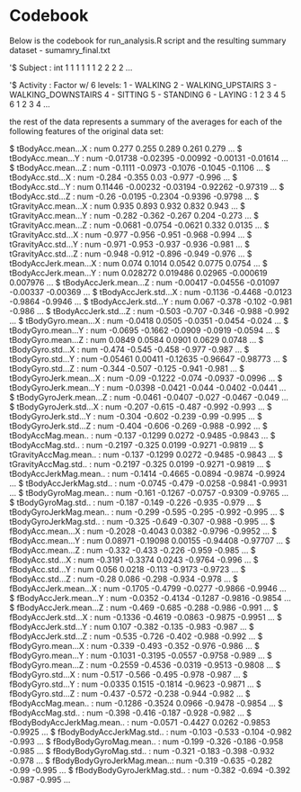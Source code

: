 # Codebook

Below is the codebook for run_analysis.R script and the resulting summary dataset - sumamry_final.txt


'$ Subject
 : int  1 1 1 1 1 1 2 2 2 2 ...
 
'$ Activity
 : Factor w/ 6 levels:
	1 - WALKING
	2 - WALKING_UPSTAIRS
	3 - WALKING_DOWNSTAIRS
	4 - SITTING
	5 - STANDING
	6 - LAYING
 : 1 2 3 4 5 6 1 2 3 4 ...

the rest of the data represents a summary of the averages for each of the following features of the original data set:

 $ tBodyAcc.mean...X          : num  0.277 0.255 0.289 0.261 0.279 ...
 $ tBodyAcc.mean...Y          : num  -0.01738 -0.02395 -0.00992 -0.00131 -0.01614 ...
 $ tBodyAcc.mean...Z          : num  -0.1111 -0.0973 -0.1076 -0.1045 -0.1106 ...
 $ tBodyAcc.std...X           : num  -0.284 -0.355 0.03 -0.977 -0.996 ...
 $ tBodyAcc.std...Y           : num  0.11446 -0.00232 -0.03194 -0.92262 -0.97319 ...
 $ tBodyAcc.std...Z           : num  -0.26 -0.0195 -0.2304 -0.9396 -0.9798 ...
 $ tGravityAcc.mean...X       : num  0.935 0.893 0.932 0.832 0.943 ...
 $ tGravityAcc.mean...Y       : num  -0.282 -0.362 -0.267 0.204 -0.273 ...
 $ tGravityAcc.mean...Z       : num  -0.0681 -0.0754 -0.0621 0.332 0.0135 ...
 $ tGravityAcc.std...X        : num  -0.977 -0.956 -0.951 -0.968 -0.994 ...
 $ tGravityAcc.std...Y        : num  -0.971 -0.953 -0.937 -0.936 -0.981 ...
 $ tGravityAcc.std...Z        : num  -0.948 -0.912 -0.896 -0.949 -0.976 ...
 $ tBodyAccJerk.mean...X      : num  0.074 0.1014 0.0542 0.0775 0.0754 ...
 $ tBodyAccJerk.mean...Y      : num  0.028272 0.019486 0.02965 -0.000619 0.007976 ...
 $ tBodyAccJerk.mean...Z      : num  -0.00417 -0.04556 -0.01097 -0.00337 -0.00369 ...
 $ tBodyAccJerk.std...X       : num  -0.1136 -0.4468 -0.0123 -0.9864 -0.9946 ...
 $ tBodyAccJerk.std...Y       : num  0.067 -0.378 -0.102 -0.981 -0.986 ...
 $ tBodyAccJerk.std...Z       : num  -0.503 -0.707 -0.346 -0.988 -0.992 ...
 $ tBodyGyro.mean...X         : num  -0.0418 0.0505 -0.0351 -0.0454 -0.024 ...
 $ tBodyGyro.mean...Y         : num  -0.0695 -0.1662 -0.0909 -0.0919 -0.0594 ...
 $ tBodyGyro.mean...Z         : num  0.0849 0.0584 0.0901 0.0629 0.0748 ...
 $ tBodyGyro.std...X          : num  -0.474 -0.545 -0.458 -0.977 -0.987 ...
 $ tBodyGyro.std...Y          : num  -0.05461 0.00411 -0.12635 -0.96647 -0.98773 ...
 $ tBodyGyro.std...Z          : num  -0.344 -0.507 -0.125 -0.941 -0.981 ...
 $ tBodyGyroJerk.mean...X     : num  -0.09 -0.1222 -0.074 -0.0937 -0.0996 ...
 $ tBodyGyroJerk.mean...Y     : num  -0.0398 -0.0421 -0.044 -0.0402 -0.0441 ...
 $ tBodyGyroJerk.mean...Z     : num  -0.0461 -0.0407 -0.027 -0.0467 -0.049 ...
 $ tBodyGyroJerk.std...X      : num  -0.207 -0.615 -0.487 -0.992 -0.993 ...
 $ tBodyGyroJerk.std...Y      : num  -0.304 -0.602 -0.239 -0.99 -0.995 ...
 $ tBodyGyroJerk.std...Z      : num  -0.404 -0.606 -0.269 -0.988 -0.992 ...
 $ tBodyAccMag.mean..         : num  -0.137 -0.1299 0.0272 -0.9485 -0.9843 ...
 $ tBodyAccMag.std..          : num  -0.2197 -0.325 0.0199 -0.9271 -0.9819 ...
 $ tGravityAccMag.mean..      : num  -0.137 -0.1299 0.0272 -0.9485 -0.9843 ...
 $ tGravityAccMag.std..       : num  -0.2197 -0.325 0.0199 -0.9271 -0.9819 ...
 $ tBodyAccJerkMag.mean..     : num  -0.1414 -0.4665 -0.0894 -0.9874 -0.9924 ...
 $ tBodyAccJerkMag.std..      : num  -0.0745 -0.479 -0.0258 -0.9841 -0.9931 ...
 $ tBodyGyroMag.mean..        : num  -0.161 -0.1267 -0.0757 -0.9309 -0.9765 ...
 $ tBodyGyroMag.std..         : num  -0.187 -0.149 -0.226 -0.935 -0.979 ...
 $ tBodyGyroJerkMag.mean..    : num  -0.299 -0.595 -0.295 -0.992 -0.995 ...
 $ tBodyGyroJerkMag.std..     : num  -0.325 -0.649 -0.307 -0.988 -0.995 ...
 $ fBodyAcc.mean...X          : num  -0.2028 -0.4043 0.0382 -0.9796 -0.9952 ...
 $ fBodyAcc.mean...Y          : num  0.08971 -0.19098 0.00155 -0.94408 -0.97707 ...
 $ fBodyAcc.mean...Z          : num  -0.332 -0.433 -0.226 -0.959 -0.985 ...
 $ fBodyAcc.std...X           : num  -0.3191 -0.3374 0.0243 -0.9764 -0.996 ...
 $ fBodyAcc.std...Y           : num  0.056 0.0218 -0.113 -0.9173 -0.9723 ...
 $ fBodyAcc.std...Z           : num  -0.28 0.086 -0.298 -0.934 -0.978 ...
 $ fBodyAccJerk.mean...X      : num  -0.1705 -0.4799 -0.0277 -0.9866 -0.9946 ...
 $ fBodyAccJerk.mean...Y      : num  -0.0352 -0.4134 -0.1287 -0.9816 -0.9854 ...
 $ fBodyAccJerk.mean...Z      : num  -0.469 -0.685 -0.288 -0.986 -0.991 ...
 $ fBodyAccJerk.std...X       : num  -0.1336 -0.4619 -0.0863 -0.9875 -0.9951 ...
 $ fBodyAccJerk.std...Y       : num  0.107 -0.382 -0.135 -0.983 -0.987 ...
 $ fBodyAccJerk.std...Z       : num  -0.535 -0.726 -0.402 -0.988 -0.992 ...
 $ fBodyGyro.mean...X         : num  -0.339 -0.493 -0.352 -0.976 -0.986 ...
 $ fBodyGyro.mean...Y         : num  -0.1031 -0.3195 -0.0557 -0.9758 -0.989 ...
 $ fBodyGyro.mean...Z         : num  -0.2559 -0.4536 -0.0319 -0.9513 -0.9808 ...
 $ fBodyGyro.std...X          : num  -0.517 -0.566 -0.495 -0.978 -0.987 ...
 $ fBodyGyro.std...Y          : num  -0.0335 0.1515 -0.1814 -0.9623 -0.9871 ...
 $ fBodyGyro.std...Z          : num  -0.437 -0.572 -0.238 -0.944 -0.982 ...
 $ fBodyAccMag.mean..         : num  -0.1286 -0.3524 0.0966 -0.9478 -0.9854 ...
 $ fBodyAccMag.std..          : num  -0.398 -0.416 -0.187 -0.928 -0.982 ...
 $ fBodyBodyAccJerkMag.mean.. : num  -0.0571 -0.4427 0.0262 -0.9853 -0.9925 ...
 $ fBodyBodyAccJerkMag.std..  : num  -0.103 -0.533 -0.104 -0.982 -0.993 ...
 $ fBodyBodyGyroMag.mean..    : num  -0.199 -0.326 -0.186 -0.958 -0.985 ...
 $ fBodyBodyGyroMag.std..     : num  -0.321 -0.183 -0.398 -0.932 -0.978 ...
 $ fBodyBodyGyroJerkMag.mean..: num  -0.319 -0.635 -0.282 -0.99 -0.995 ...
 $ fBodyBodyGyroJerkMag.std.. : num  -0.382 -0.694 -0.392 -0.987 -0.995 ...